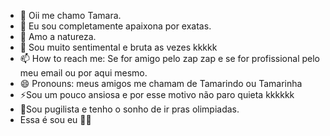 - 👋 Oii me chamo Tamara.
- 👀 Eu sou completamente apaixona por exatas.
- 🌱 Amo a natureza.
- 💞️ Sou muito sentimental e bruta as vezes kkkkk
- 📫 How to reach me: Se for amigo pelo zap zap e se for profissional pelo meu email ou por aqui mesmo.
- 😄 Pronouns: meus amigos me chamam de Tamarindo ou Tamarinha
- ⚡Sou um pouco ansiosa e por esse motivo não paro quieta kkkkkk
- 🥊Sou pugilista e tenho o sonho de ir pras olimpiadas.
- Essa é sou eu 🫶🏽

<!---
Tamarindo24/Tamarindo24 is a ✨ special ✨ repository because its `README.md` (this file) appears on your GitHub profile.
You can click the Preview link to take a look at your changes.
--->
